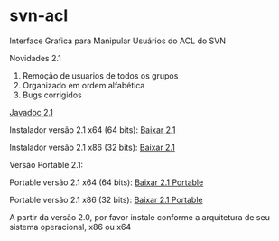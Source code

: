 # svn-acl
Interface Grafica para Manipular Usuários do ACL do SVN

Novidades 2.1
 1. Remoção de usuarios de todos os grupos
 2. Organizado em ordem alfabética
 3. Bugs corrigidos
 
[Javadoc 2.1](https://rawgit.com/Lhuckaz/svn-acl/v.2.1/svn-acl/doc/index.html)

Instalador versão 2.1 x64 (64 bits): 
[Baixar 2.1](https://github.com/Lhuckaz/svn-acl/blob/v.2.1/svn-acl-2.1_x64.exe?raw=true)

Instalador versão 2.1 x86 (32 bits): 
[Baixar 2.1](https://github.com/Lhuckaz/svn-acl/blob/v.2.1/svn-acl-2.1_x86.exe?raw=true)

Versão Portable 2.1:

Portable versão 2.1 x64 (64 bits): 
[Baixar 2.1 Portable](https://github.com/Lhuckaz/svn-acl/blob/v.2.1/svn-acl-2.1_x64-portable.exe?raw=true)

Portable versão 2.1 x86 (32 bits): 
[Baixar 2.1 Portable](https://github.com/Lhuckaz/svn-acl/blob/v.2.1/svn-acl-2.1_x86-portable.exe?raw=true)

A partir da versão 2.0, por favor instale conforme a arquitetura de seu sistema operacional, x86 ou x64
